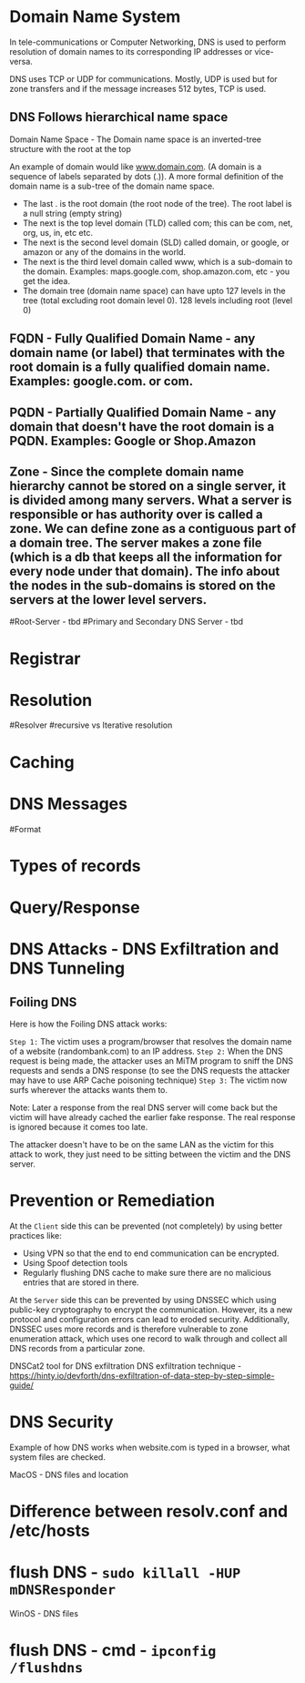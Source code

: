 # Domain Name System

In tele-communications or Computer Networking, DNS is used to perform resolution of domain names to its corresponding IP addresses or vice-versa.

DNS uses TCP or UDP for communications. Mostly, UDP is used but for zone transfers and if the message increases 512 bytes, TCP is used.

## DNS Follows hierarchical name space 

 Domain Name Space - The Domain name space is an inverted-tree structure with the root at the top

An example of domain would like www.domain.com. (A domain is a sequence of labels separated by dots (.)). A more formal definition of the domain name is a  sub-tree of the domain name space.

- The last . is the root domain (the root node of the tree). The root label is a null string (empty string)
- The next is the top level domain (TLD) called com; this can be com, net, org, us, in, etc etc.
- The next is the second level domain (SLD) called domain, or google, or amazon or any of the domains in the world.
- The next is the third level domain called www, which is a sub-domain to the domain. Examples: maps.google.com, shop.amazon.com, etc - you get the idea.
- The domain tree (domain name space) can have upto 127 levels in the tree (total excluding root domain level 0). 128 levels including root (level 0)

## FQDN - Fully Qualified Domain Name - any domain name (or label) that terminates with the root domain is a fully qualified domain name. Examples: google.com. or com. 

## PQDN - Partially Qualified Domain Name - any domain that doesn't have the root domain is a PQDN. Examples: Google or Shop.Amazon


## Zone - Since the complete domain name hierarchy cannot be stored on a single server, it is divided among many servers. What a server is responsible or has authority over is called a zone. We can define zone as a contiguous part of a domain tree. The server makes a zone file (which is a db that keeps all the information for every node under that domain). The info about the nodes in the sub-domains is stored on the servers at the lower level servers.

#Root-Server - tbd
#Primary and Secondary DNS Server - tbd
# Registrar
# Resolution
  #Resolver
  #recursive vs Iterative resolution
  # Caching
 
# DNS Messages
  #Format
  # Types of records
  # Query/Response
  
 # DNS Attacks - DNS Exfiltration and DNS Tunneling
 
 ## Foiling DNS
 
 Here is how the Foiling DNS attack works:

 `Step 1:` The victim uses a program/browser that resolves the domain name of a website (randombank.com) to an IP address. 
 `Step 2:` When the DNS request is being made, the attacker uses an MiTM program to sniff the DNS requests and sends a DNS response (to see the DNS requests the attacker may have to use ARP Cache poisoning technique)
 `Step 3:` The victim now surfs wherever the attacks wants them to.
 
 Note: Later a response from the real DNS server will come back but the victim will have already cached the earlier fake response. The real response is ignored because it comes too late. 
 
 The attacker doesn't have to be on the same LAN as the victim for this attack to work, they just need to be sitting between the victim and the DNS server.
 
# Prevention or Remediation

At the `Client` side this can be prevented (not completely) by using better practices like:

- Using VPN so that the end to end communication can be encrypted.
- Using Spoof detection tools 
- Regularly flushing DNS cache to make sure there are no malicious entries that are stored in there.
 

At the `Server` side this can be prevented by using DNSSEC which using public-key cryptography to encrypt the communication. However, its a new protocol and configuration errors can lead to eroded security. Additionally, DNSSEC uses more records and is therefore vulnerable to zone enumeration attack, which uses one record to walk through and collect all DNS records from a particular zone.
 
 
 
 DNSCat2 tool for DNS exfiltration
 DNS exfiltration technique - https://hinty.io/devforth/dns-exfiltration-of-data-step-by-step-simple-guide/
 
 
 # DNS Security
 
 Example of how DNS works when website.com is typed in a browser, what system files are checked.
 
 MacOS - DNS files and location
  # Difference between resolv.conf and /etc/hosts
  # flush DNS - `sudo killall -HUP mDNSResponder`

 WinOS - DNS files
  # flush DNS - cmd - `ipconfig /flushdns`

